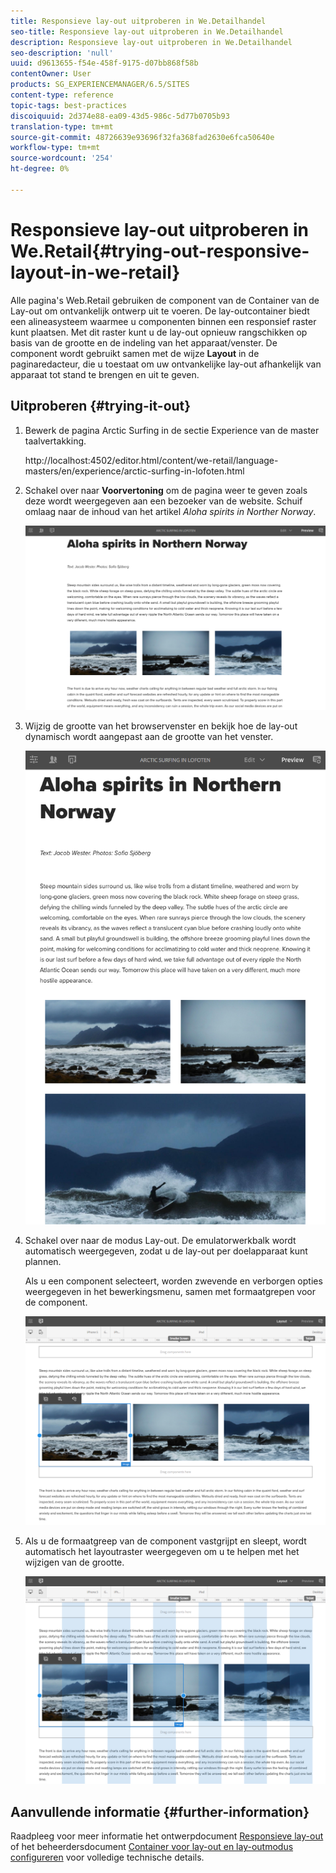 ```yaml
---
title: Responsieve lay-out uitproberen in We.Detailhandel
seo-title: Responsieve lay-out uitproberen in We.Detailhandel
description: Responsieve lay-out uitproberen in We.Detailhandel
seo-description: 'null'
uuid: d9613655-f54e-458f-9175-d07bb868f58b
contentOwner: User
products: SG_EXPERIENCEMANAGER/6.5/SITES
content-type: reference
topic-tags: best-practices
discoiquuid: 2d374e88-ea09-43d5-986c-5d77b0705b93
translation-type: tm+mt
source-git-commit: 48726639e93696f32fa368fad2630e6fca50640e
workflow-type: tm+mt
source-wordcount: '254'
ht-degree: 0%

---
```



# Responsieve lay-out uitproberen in We.Retail{#trying-out-responsive-layout-in-we-retail}

Alle pagina&#39;s Web.Retail gebruiken de component van de Container van de Lay-out om ontvankelijk ontwerp uit te voeren. De lay-outcontainer biedt een alineasysteem waarmee u componenten binnen een responsief raster kunt plaatsen. Met dit raster kunt u de lay-out opnieuw rangschikken op basis van de grootte en de indeling van het apparaat/venster. De component wordt gebruikt samen met de wijze **Layout** in de paginaredacteur, die u toestaat om uw ontvankelijke lay-out afhankelijk van apparaat tot stand te brengen en uit te geven.

## Uitproberen {#trying-it-out}

1. Bewerk de pagina Arctic Surfing in de sectie Experience van de master taalvertakking.

   http://localhost:4502/editor.html/content/we-retail/language-masters/en/experience/arctic-surfing-in-lofoten.html

1. Schakel over naar **Voorvertoning** om de pagina weer te geven zoals deze wordt weergegeven aan een bezoeker van de website. Schuif omlaag naar de inhoud van het artikel *Aloha spirits in Norther Norway*.

   ![chlimage_1-178](assets/chlimage_1-178.png)

1. Wijzig de grootte van het browservenster en bekijk hoe de lay-out dynamisch wordt aangepast aan de grootte van het venster.

   ![chlimage_1-179](assets/chlimage_1-179.png)

1. Schakel over naar de modus Lay-out. De emulatorwerkbalk wordt automatisch weergegeven, zodat u de lay-out per doelapparaat kunt plannen.

   Als u een component selecteert, worden zwevende en verborgen opties weergegeven in het bewerkingsmenu, samen met formaatgrepen voor de component.

   ![chlimage_1-180](assets/chlimage_1-180.png)

1. Als u de formaatgreep van de component vastgrijpt en sleept, wordt automatisch het layoutraster weergegeven om u te helpen met het wijzigen van de grootte.

   ![chlimage_1-181](assets/chlimage_1-181.png)

## Aanvullende informatie {#further-information}

Raadpleeg voor meer informatie het ontwerpdocument [Responsieve lay-out](/help/sites-authoring/responsive-layout.md) of het beheerdersdocument [Container voor lay-out en lay-outmodus configureren](/help/sites-administering/configuring-responsive-layout.md) voor volledige technische details.
